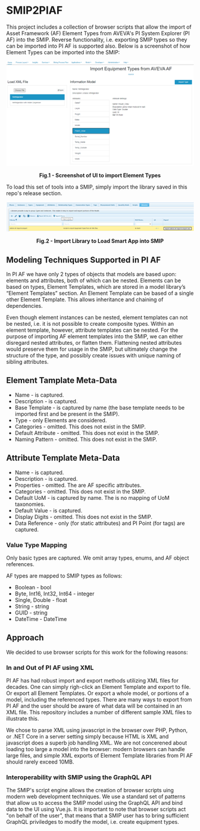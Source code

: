 # SMIP2PIAF

This project includes a collection of browser scripts that allow the import of Asset Framework (AF) Element Types from AVEVA's PI System Explorer (PI AF) into the SMIP. Reverse functionality, i.e. exporting SMIP types so they can be imported into PI AF is supported also. Below is a screenshot of how Element Types can be imported into the SMIP:

![Screenshot](./images/ImportTypesScreenshot.png)
<p align = "center"><b>Fig.1 - Screenshot of UI to import Element Types</b></p>

To load this set of tools into a SMIP, simply import the library saved in this repo's release section.

![Screenshot](./images/ImportLibrary.png)
<p align = "center"><b>Fig.2 - Import Library to Load Smart App into SMIP</b></p>

## Modeling Techniques Supported in PI AF 

In PI AF we have only 2 types of objects that models are based upon: elements and attributes, both of which can be nested. Elements can be based on types, Element Templates, which are stored in a model library’s “Element Templates” section. An Element Template can be based of a single other Element Template. This allows inheritance and chaining of dependencies.

Even though element instances can be nested, element templates can not be nested, i.e. it is not possible to create composite types. Within an element template, however, attribute templates can be nested. For the purpose of importing AF element templates into the SMIP, we can either disregard nested attributes, or flatten them. Flattening nested attributes would preserve them for usage in the SMIP, but ultimately change the structure of the type, and possibly create issues with unique naming of sibling attributes.

## Element Tamplate Meta-Data

- Name - is captured.
- Description - is captured.
- Base Template - is captured by name (the base template needs to be imported first and be present in the SMIP).
- Type - only Elements are considered.
- Categories - omitted. This does not exist in the SMIP.
- Default Attribute - omitted. This does not exist in the SMIP.
- Naming Pattern - omitted. This does not exist in the SMIP.

## Attribute Template Meta-Data

- Name - is captured.
- Description - is captured.
- Properties - omitted. The are AF specific attributes.
- Categories - omitted. This does not exist in the SMIP.
- Default UoM - is captured by name. The is no mapping of UoM taxonomies.
- Default Value - is captured.
- Display Digits - omitted. This does not exist in the SMIP.
- Data Reference - only <none> (for static attributes) and PI Point (for tags) are captured.

### Value Type Mapping

Only basic types are captured. We omit array types, enums, and AF object references. 

AF types are mapped to SMIP types as follows:

- Boolean - bool
- Byte, Int16, Int32, Int64 - integer
- Single, Double - float
- String - string
- GUID - string
- DateTime - DateTime

## Approach
  
We decided to use browser scripts for this work for the following reasons:
  
### In and Out of PI AF using XML
  
PI AF has had robust import and export methods utilizing XML files for decades. One can simply righ-click an Element Template and export to file. Or export all Element Templates. Or export a whole model, or portions of a model, including the referenced types. There are many ways to export from PI AF and the user should be aware of what data will be contained in an XML file. This repository includes a number of different sample XML files to illustrate this.
  
We chose to parse XML using javascript in the browser over PHP, Python, or .NET Core in a server setting simply because HTML is XML and javascript does a superb job handling XML. We are not concerened about loading too large a model into the browser: modern browsers can handle large files, and simple XML exports of Element Template libraries from PI AF should rarely exceed 10MB.
  
### Interoperability with SMIP using the GraphQL API
  
The SMIP's script engine allows the creation of browser scripts uing modern web development techniques. We use a standard set of patterns that allow us to access the SMIP model using the GraphQL API and bind data to the UI using Vue.js. 
It is important to note that browser scripts act "on behalf of the user", that means that a SMIP user has to bring sufficient GraphQL priviledges to modify the model, i.e. create equipment types.
